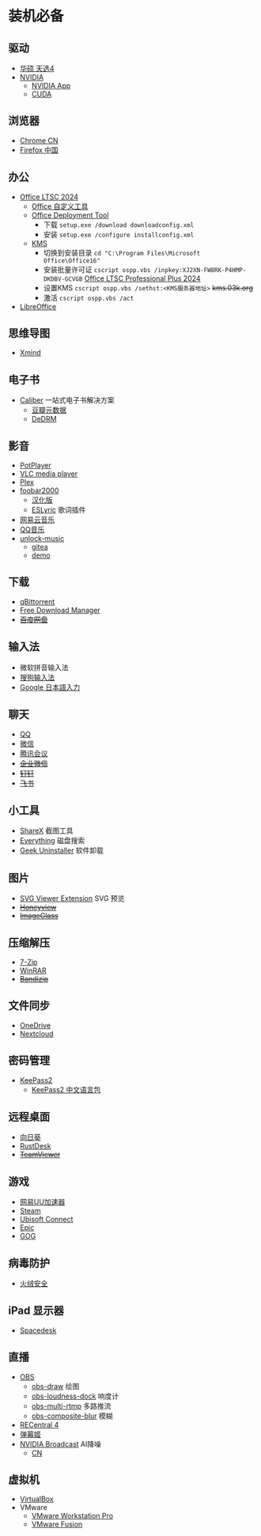 # 装机必备

## 驱动

- [华硕 天选4](https://www.asus.com.cn/laptops/for-gaming/tuf-gaming/asus-tuf-gaming-a15-2023/helpdesk_download/?model2Name=FA507XV)
- [NVIDIA](https://www.nvidia.cn/Download/index.aspx?lang=cn)
  - [NVIDIA App](https://www.nvidia.cn/software/nvidia-app/)
  - [CUDA](https://developer.nvidia.com/cuda-downloads)

## 浏览器

- [Chrome CN](https://www.google.cn/chrome/?standalone=1)
- [Firefox 中国](https://www.firefox.com/zh-CN/download/all/)

## 办公

- [Office LTSC 2024](https://learn.microsoft.com/zh-cn/office/ltsc/2024/overview)
  - [Office 自定义工具](https://config.office.com/deploymentsettings)
  - [Office Deployment Tool](https://www.microsoft.com/en-us/download/details.aspx?id=49117)
    - 下载 `setup.exe /download downloadconfig.xml`
    - 安装 `setup.exe /configure installconfig.xml`
  - [KMS](https://learn.microsoft.com/zh-cn/office/volume-license-activation/activate-office-by-using-kms)
    - 切换到安装目录 `cd "C:\Program Files\Microsoft Office\Office16"`
    - 安装批量许可证 `cscript ospp.vbs /inpkey:XJ2XN-FW8RK-P4HMP-DKDBV-GCVGB` [Office LTSC Professional Plus 2024](https://docs.microsoft.com/en-us/deployoffice/vlactivation/gvlks)
    - 设置KMS `cscript ospp.vbs /sethst:<KMS服务器地址>` ~~kms.03k.org~~
    - 激活 `cscript ospp.vbs /act`
- [LibreOffice](https://zh-cn.libreoffice.org/)

## 思维导图

- [Xmind](https://xmind.cn/)

## 电子书

- [Caliber](https://calibre-ebook.com/zh_CN/download)
一站式电子书解决方案
  - [豆瓣元数据](https://github.com/fugary/calibre-douban)
  - [DeDRM](https://github.com/apprenticeharper/DeDRM_tools)

## 影音

- [PotPlayer](https://potplayer.tv/?lang=zh_CN)
- [VLC media player](https://www.videolan.org/)
- [Plex](https://www.plex.tv/media-server-downloads/)
- [foobar2000](https://www.foobar2000.org/download)
  - [汉化版](https://www.cnblogs.com/asionwu)
  - [ESLyric](https://github.com/ESLyric/release/releases) 歌词插件
- [网易云音乐](http://music.163.com/)
- [QQ音乐](https://y.qq.com/)
- [unlock-music](https://github.com/ix64/unlock-music)
  - [gitea](https://git.unlock-music.dev/um/)
  - [demo](https://demo.unlock-music.dev/)

## 下载

- [qBittorrent](https://www.qbittorrent.org/download)
- [Free Download Manager](https://www.freedownloadmanager.org/zh/download.htm)
- ~~[百度网盘](https://pan.baidu.com/download)~~

## 输入法

- 微软拼音输入法
- [搜狗输入法](https://shurufa.sogou.com/windows)
- [Google 日本語入力](https://www.google.co.jp/ime/)

## 聊天

- [QQ](https://im.qq.com/index/)
- [微信](https://weixin.qq.com/)
- [腾讯会议](https://meeting.tencent.com/)
- ~~[企业微信](https://work.weixin.qq.com/)~~
- ~~[钉钉](https://m.dingtalk.com/)~~
- ~~[飞书](https://www.feishu.cn/)~~

## 小工具

- [ShareX](https://getsharex.com/) 截图工具
- [Everything](https://www.voidtools.com/zh-cn/) 磁盘搜索
- [Geek Uninstaller](https://geekuninstaller.com/download) 软件卸载

## 图片

- [SVG Viewer Extension](https://github.com/tibold/svg-explorer-extension/releases) SVG 预览
- ~~[Honeyview](https://www.bandisoft.com/honeyview/)~~
- ~~[ImageGlass](https://imageglass.org/)~~

## 压缩解压

- [7-Zip](https://www.7-zip.org/)
- [WinRAR](https://www.win-rar.com/start.html?&L=7)
- ~~[Bandizip](https://www.bandisoft.com/bandizip/)~~

## 文件同步

- [OneDrive](https://www.microsoft.com/zh-cn/microsoft-365/onedrive/download)
- [Nextcloud](https://nextcloud.com/install/#install-clients)

## 密码管理

- [KeePass2](https://keepass.info/download.html)
  - [KeePass2 中文语言包](https://keepass.info/translations.html)

## 远程桌面

- [向日葵](https://sunlogin.oray.com/download)
- [RustDesk](https://rustdesk.com/zh/)
- ~~[TeamViewer](https://www.teamviewer.cn/cn/)~~

## 游戏

- [网易UU加速器](https://uu.163.com/)
- [Steam](https://store.steampowered.com/about/)
- [Ubisoft Connect](https://zh-cn.ubisoft.com/ubisoftconnect)
- [Epic](https://store.epicgames.com/zh-CN/)
- [GOG](https://www.gog.com/zh/)

## 病毒防护

- [火绒安全](https://www.huorong.cn/person)

## iPad 显示器

- [Spacedesk](https://www.spacedesk.net/#download)

## 直播

- [OBS](https://obsproject.com/)
  - [obs-draw](https://github.com/exeldro/obs-draw) 绘图
  - [obs-loudness-dock](https://github.com/norihiro/obs-loudness-dock) 响度计
  - [obs-multi-rtmp](https://github.com/sorayuki/obs-multi-rtmp) 多路推流
  - [obs-composite-blur](https://github.com/FiniteSingularity/obs-composite-blur) 模糊
- [RECentral 4](https://www.avermedia.com/tw/product-detail/RECentral_4#download)
- [弹幕姬](https://www.danmuji.org/)
- [NVIDIA Broadcast](https://www.nvidia.com/en-us/geforce/broadcasting/broadcast-app/) AI降噪
  - [CN](https://www.nvidia.cn/geforce/broadcasting/broadcast-app/)

## 虚拟机

- [VirtualBox](https://www.virtualbox.org/wiki/Downloads)
- VMware
  - [VMware Workstation Pro](https://support.broadcom.com/group/ecx/productdownloads?subfamily=VMware%20Workstation%20Pro&freeDownloads=true)
  - [VMware Fusion](https://support.broadcom.com/group/ecx/productdownloads?subfamily=VMware%20Fusion&freeDownloads=true)
